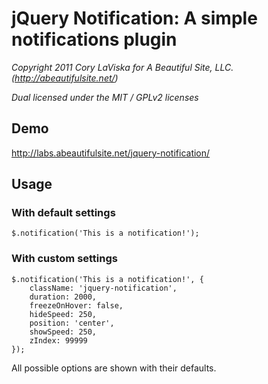 # jQuery Notification: A simple notifications plugin

_Copyright 2011 Cory LaViska for A Beautiful Site, LLC. (http://abeautifulsite.net/)_

_Dual licensed under the MIT / GPLv2 licenses_


## Demo

http://labs.abeautifulsite.net/jquery-notification/


## Usage
	
### With default settings

	$.notification('This is a notification!');

### With custom settings

	$.notification('This is a notification!', {
		className: 'jquery-notification',
		duration: 2000,
		freezeOnHover: false,
		hideSpeed: 250,
		position: 'center',
		showSpeed: 250,
		zIndex: 99999
	});

All possible options are shown with their defaults.